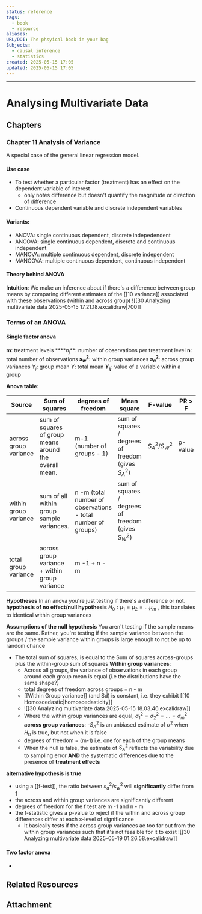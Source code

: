 ```yaml
---
status: reference
tags:
  - book
  - resource
aliases: 
URL/DOI: The phsyical book in your bag
Subjects:
  - causal inference
  - statistics
created: 2025-05-15 17:05
updated: 2025-05-15 17:05
---
```

---
# Analysing Multivariate Data

## Chapters
### Chapter 11 Analysis of Variance
A special case of the general linear regression model.
#### Use case
- To test whether a particular factor (treatment) has an effect on the dependent variable of interest
	- only notes difference but doesn't quantify the magnitude or direction of difference
- Continuous dependent variable and discrete independent variables

#### Variants:
- ANOVA: single continuous dependent, discrete indepedendent
- ANCOVA: single continuous dependent, discrete and continuous independent
- MANOVA: multiple continuous dependent, discrete independent
- MANCOVA: multiple continuous dependent, continuous independent

#### Theory behind ANOVA
**Intuition**:
We make an inference about if there's a difference between group means by comparing different estimates of the [[10 variance]] associated with these observations (within and across group)
![[30 Analyzing multivariate data 2025-05-15 17.21.18.excalidraw|700]]
### Terms of an ANOVA
#### Single factor anova
**m**: treatment levels
****$n_j$**: number of observations per treatment level
**n**: total number of observations
**$s^2_w$:** within group variances
**$s^2_a$**: across group variances
$Y_j$: group mean
$Y$: total mean
**$Y_{ij}$**: value of a variable within a group

**Anova table**:

| Source                | Sum of squares                                         | degrees of freedom                                           | Mean square                                          | F-value       | PR > F  |
| --------------------- | ------------------------------------------------------ | ------------------------------------------------------------ | ---------------------------------------------------- | ------------- | ------- |
| across group variance | sum of squares of group means around the overall mean. | m-1 (number of groups - 1)                                   | sum of squares / degrees of freedom (gives  $S^2_A$) | $S^2_A/S^2_W$ | p-value |
| within group variance | sum of all within group sample variances.              | n -m (total number of observations - total number of groups) | sum of squares / degrees of freedom (gives  $S^2_W$) |               |         |
| total group variance  | across group variance + within group variance          | m -1 + n - m                                                 |                                                      |               |         |


**Hypotheses**
In an anova you're just testing if there's a difference or not.
**hypothesis of no effect/null hypothesis**
$H_0: \mu_1 = \mu_2 =... \mu_m$ , this translates to identical within group variances

**Assumptions of the null hypothesis**
You aren't testing if the sample means are the same. Rather, you're testing if the sample variance between the groups / the sample variance within groups is large enough to not be up to random chance
- The total sum of squares, is equal to the Sum of squares across-groups plus the within-group sum of squares
	**Within group variances**:
	- Across all groups, the variance of observations in each group around each group mean is equal (i.e the distributions have the same shape?)
	- total degrees of freedom across groups = n - m
	- [[Within Group variance]] (and Sd) is constant, i.e. they exhibit [[10 Homoscedastic|homoscedasticity]]
	- ![[30 Analyzing multivariate data 2025-05-15 18.03.46.excalidraw]]
	- Where the within group variances are equal, $\sigma_1^2 = \sigma_2^2 = ... = \sigma_m^2$
	**across group variances**:
	-$S^2_A$ is an unbiased estimate of $\sigma^2$ when $H_0$ is true, but not when it is false
	- degrees of freedom = (m-1) i.e. one for each of the group means
	- When the null is false, the estimate of $S^2_A$ reflects the variability due to sampling error **AND** the systematic differences due to the presence of **treatment effects**

**alternative hypothesis is true**
- using a [[f-test]], the ratio between $s^2_a / s^2_w$ will **significantly** differ from 1
- the across and within group variances are significantly different
- degrees of freedom for the f test are m -1 and n - m
- the f-statistic gives a p-value to reject if the within and across group differences differ at each x-level of significance
	- It basically tests if the across group variances ae too far out from the within group variances such that it's not feasible for it to exist 
	![[30 Analyzing multivariate data 2025-05-19 01.26.58.excalidraw]]

#### Two factor anova
- 


## Related Resources


## Attachment

